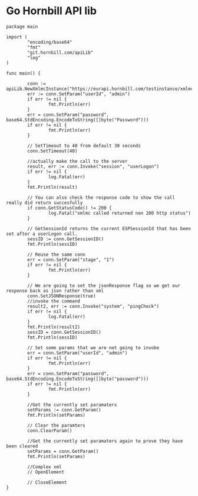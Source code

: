 Go Hornbill API lib
========
	package main
	
	import (
	        "encoding/base64"
	        "fmt"
	        "git.hornbill.com/apiLib"
	        "log"
	)
	
	func main() {
	
	        conn := apiLib.NewXmlmcInstance("https://eurapi.hornbill.com/testinstance/xmlmc/")
	        err := conn.SetParam("userId", "admin")
	        if err != nil {
	                fmt.Println(err)
	        }
	        err = conn.SetParam("password", base64.StdEncoding.EncodeToString([]byte("Password")))
	        if err != nil {
	                fmt.Println(err)
	        }
	
	        // SetTimeout to 40 from default 30 seconds
	        conn.SetTimeout(40)
	
	        //actually make the call to the server
	        result, err := conn.Invoke("session", "userLogon")
	        if err != nil {
	                log.Fatal(err)
	        }
	        fmt.Println(result)
	
	        // You can also check the response code to show the call really did return succesfully
	        if conn.GetStatusCode() != 200 {
	                log.Fatal("xmlmc called returned non 200 http status")
	        }
	
	        // GetSessionId returns the current ESPSessionId that has been set after a userLogon call.
	        sessID := conn.GetSessionID()
	        fmt.Println(sessID)
	
	        // Reuse the same conn
	        err = conn.SetParam("stage", "1")
	        if err != nil {
	                fmt.Println(err)
	        }
	
	        // We are going to set the jsonResponse flag so we get our response back as json rather than xml
	        conn.SetJSONResponse(true)
	        //invoke the command
	        result2, err := conn.Invoke("system", "pingCheck")
	        if err != nil {
	                log.Fatal(err)
	        }
	        fmt.Println(result2)
	        sessID = conn.GetSessionID()
	        fmt.Println(sessID)
	
	        // Set some params that we are not going to invoke
	        err = conn.SetParam("userId", "admin")
	        if err != nil {
	                fmt.Println(err)
	        }
	        err = conn.SetParam("password", base64.StdEncoding.EncodeToString([]byte("password")))
	        if err != nil {
	                fmt.Println(err)
	        }
	
	        //Get the currently set paramaters
	        setParams := conn.GetParam()
	        fmt.Println(setParams)
	
	        // Clear the paramters
	        conn.ClearParam()
	
	        //Get the currently set paramaters again to prove they have been cleared
	        setParams = conn.GetParam()
	        fmt.Println(setParams)
	
	        //Complex xml
	        // OpenElement
	
	        // CloseElement
	}
